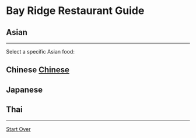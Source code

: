 # Bay Ridge Restaurant Guide
## Asian
---
Select a specific Asian food:
## Chinese [Chinese](../../chinese.md)
## Japanese
## Thai
---
[Start Over](../home.md)